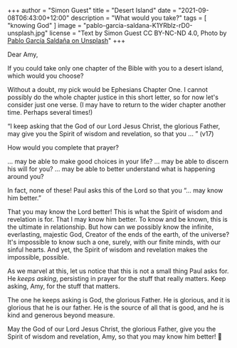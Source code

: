 +++
author = "Simon Guest"
title = "Desert Island"
date = "2021-09-08T06:43:00+12:00"
description = "What would you take?"
tags = [ "knowing God" ]
image = "pablo-garcia-saldana-K1YRblz-rD0-unsplash.jpg"
license = "Text by Simon Guest CC BY-NC-ND 4.0, Photo by [Pablo García Saldaña on Unsplash](https://unsplash.com/photos/K1YRblz-rD0)"
+++

Dear Amy,

If you could take only one chapter of the Bible with you to a desert island, which would you choose?

Without a doubt, my pick would be Ephesians Chapter One. I cannot possibly do the whole chapter justice in this short letter, so for now let's consider just one verse. (I may have to return to the wider chapter another time. Perhaps several times!)

“I keep asking that the God of our Lord Jesus Christ, the glorious Father, may give you the Spirit of wisdom and revelation, so that you ... ” (v17)

How would you complete that prayer?

... may be able to make good choices in your life? ... may be able to discern his will for you? ... may be able to better understand what is happening around you?

In fact, none of these! Paul asks this of the Lord so that you “... may know him better.”

That you may know the Lord better! This is what the Spirit of wisdom and revelation is for. That I may know him better. To know and be known, this is the ultimate in relationship. But how can we possibly know the infinite, everlasting, majestic God, Creator of the ends of the earth, of the universe? It's impossible to know such a one, surely, with our finite minds, with our sinful hearts. And yet, the Spirit of wisdom and revelation makes the impossible, possible.

As we marvel at this, let us notice that this is not a small thing Paul asks for. He *keeps asking*, persisting in prayer for the stuff that really matters. Keep asking, Amy, for the stuff that matters.

The one he keeps asking is God, the glorious Father. He is glorious, and it is glorious that he is our father. He is the source of all that is good, and he is kind and generous beyond measure.

May the God of our Lord Jesus Christ, the glorious Father, give you the Spirit of wisdom and revelation, Amy, so that you may know him better! 🙏
